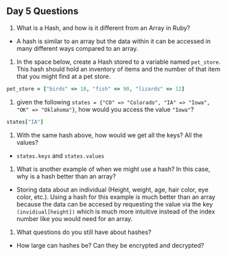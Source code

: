 ## Day 5 Questions

1. What is a Hash, and how is it different from an Array in Ruby?
  * A hash is similar to an array but the data within it can be accessed in many different ways compared to an array.
1. In the space below, create a Hash stored to a variable named `pet_store`.  This hash should hold an inventory of items and the number of that item that you might find at a pet store.
```ruby
pet_store = ["birds" => 18, "fish" => 90, "lizards" => 12]
```
1. given the following `states = {"CO" => "Colorado", "IA" => "Iowa", "OK" => "Oklahoma"}`, how would you access the value `"Iowa"`?
```ruby
states["IA"]
```
1. With the same hash above, how would we get all the keys?  All the values?
  * `states.keys` and `states.values`
1. What is another example of when we might use a hash?  In this case, why is a hash better than an array?
  * Storing data about an individual (Height, weight, age, hair color, eye color, etc.).  Using a hash for this example is much better than an array because the data can be accesed by requesting the value via the key `(invidiual[height])` which is much more intuitive instead of the index number like you would need for an array.
1. What questions do you still have about hashes?
* How large can hashes be?  Can they be encrypted and decrypted?
